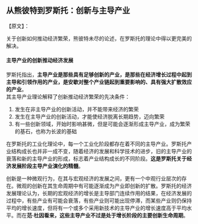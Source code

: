 ## 从熊彼特到罗斯托：创新与主导产业

【原文】：

关于创新如何推动经济繁荣，熊彼特未尽的论述，在罗斯托的理论中得以更完美的解决。  

#### 主导产业的创新推动经济发展

罗斯托指出，**主导产业是那些具有足够创新的产业，是那些在经济增长过程中起到主导和引领作用的产业，是安歇对整个产业链起到重要影响的、具有强大扩散效应的产业**。  
其主导产业理论解释了创新推动经济繁荣的先决条件：  
1. 发生在非主导产业的创新活动，并不能带来经济的繁荣
2. 发生在主导产业的创新活动，才能使经济脱离长期趋势，迈向繁荣
3. 有一些创新领域，开始时影响甚微，但是可能会逐渐形成主导产业，成为繁荣的基石，也称为长波的基础

在罗斯托的工业化理论中，每一个工业化阶段都存在着不同的主导产业。罗斯托产业结构成长也并非一成不变，随着经济的发展和科学技术的进步，旧的主导产业的衰落和新的主导产业的形成，标志着产业结构成长的不同阶段。**这是罗斯托关于经济发展阶段主导产业演化的精髓**。

创新是一种微观行为，在其与宏观经济的发展之间，更有一个中观行业层次的存在。微观的创新在其生命周期中有可能逐渐成为产业即创新的扩散。罗斯托的经济发展理论认为，长期的宏观经济的增长是主导部门连续作用的结果，在经济发展的过程中，有些产业有可能会衰落，有些产业则可能出现停滞，而某些产业则仍保持平均的增长速度，但将有一个或多个采用新技术的主导产业的增长速度高于平均水平。而在**范·杜因看来，这些主导产业不过是处于增长阶段的主要创新生命周期**。

